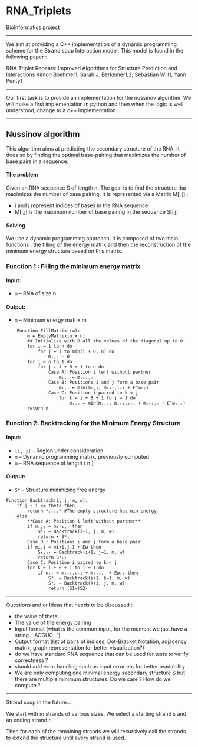 # RNA_Triplets
BioInformatics project 

---

We aim at providing a C++ implementation of a dynamic programming scheme for the Strand soup Interaction model. This model is found in the following paper : 

RNA Triplet Repeats: Improved Algorithms for Structure Prediction and Interactions
Kimon Boehmer1, Sarah J. Berkemer1,2, Sebastian Will1, Yann Ponty1


___

Our first task is to provide an implementation for the nussinov algorithm. 
We will make a first implementation in python and then when the logic is well understood, change to a c++ implementation.

___

## Nussinov algorithm

This algorithm aims at predicting the secondary structure of the RNA. It does so by finding the optimal base-pairing that maximizes the number of base pairs in a sequence.

#### The problem

Given an RNA sequence S of length n. The goal is to find the structure tha maximizes the number of base pairing.
It is represented via a Matrix M[i,j] :
- i and j represent indices of bases in the RNA sequence
- M[i,j] is the maximum number of base pairing in the sequence S[i,j]

#### Solving

We use a dynamic programming approach. It is composed of two main functions : the filling of the energy matrix and then the reconstruction of the minimum energy structure based on this matrix.

### Function 1 : Filling the minimum energy matrix

#### **Input**: 
- `ω` – RNA of size n

#### **Output**:
- `m` – Minimum energy matrix m

``` 
    Fonction FillMatrix (ω):
        m ← EmptyMatrix(n × n)
        ## Initialize with 0 all the values of the diagonal up to θ.
        for i ← 1 to n do
            for j ← i to min(i + θ, n) do
                mᵢ,ⱼ ← 0
        for i ← n to 1 do
            for j ← i + θ + 1 to n do
                Case A: Position i left without partner
                    mᵢ,ⱼ ← mᵢ₊₁,ⱼ
                Case B: Positions i and j form a base pair
                    mᵢ,ⱼ ← min(mᵢ,ⱼ, mᵢ₊₁,ⱼ₋₁ + E^ωᵢⱼ)
                Case C: Position i paired to k < j
                    for k ← i + θ + 1 to j − 1 do
                        mᵢ,ⱼ ← min(mᵢ,ⱼ, mᵢ₊₁,ₖ₋₁ + mₖ₊₁,ⱼ + E^ωᵢ,ₖ)
        return m
```

### Function 2: Backtracking for the Minimum Energy Structure

#### **Input**:
- `[i, j]` – Region under consideration  
- `m` – Dynamic programming matrix, previously computed  
- `ω` – RNA sequence of length \( n \)  

#### **Output**:
- `S*` – Structure minimizing free energy  

```
Function Backtrack(i, j, m, w):
    if j - i <= theta then 
        return *....* #The empty structure has min energy
    else
        **Case A: Position i left without partner**
        if mᵢ,ⱼ = mᵢ₊₁,ⱼ then
            S*ᵢ ← Backtrack(i+1, j, m, w)
            return • S*ᵢ
        Case B : Positions i and j form a base pair
        if mi,j = mi+1,j−1 + Eω then
            Sᵢ,ⱼ⋆ ← Backtrack(i+1, j−1, m, w)
            return S*ᵢⱼ
        Case C: Position i paired to k < j
        for k ← i + θ + 1 to j − 1 do
            if mᵢⱼ = mᵢ₊₁,ₖ₋₁ + mₖ₊₁,ⱼ + Eωᵢₖ then
                S*₁ ← Backtrack(i+1, k−1, m, w)
                S*₂ ← Backtrack(k+1, j, m, w)
                return (S1⋆)S2⋆
```

---

Questions and or Ideas that needs to be discussed :

* the value of theta
* The value of the energy pairing
* Input format (what is the common input, for the moment we just have a string : 'ACGUC...')
* Output format (list of pairs of indices, Dot-Bracket Notation, adjacency matrix, graph representation for better visualization?)
* do we have standard RNA sequence that can be used for tests to verify correctness ?
* should add error handling such as input error etc for better readability
* We are only computing one minimal energy secondary structure S but there are multiple minimum structures. Do we care ? How do we compute ? 



---

Strand soup in the future...

We start with m strands of various sizes. We select a starting strand s and an ending strand r.

Then for each of the remaining strands we will recursively call the strands to extend the structure until every strand is used. 
